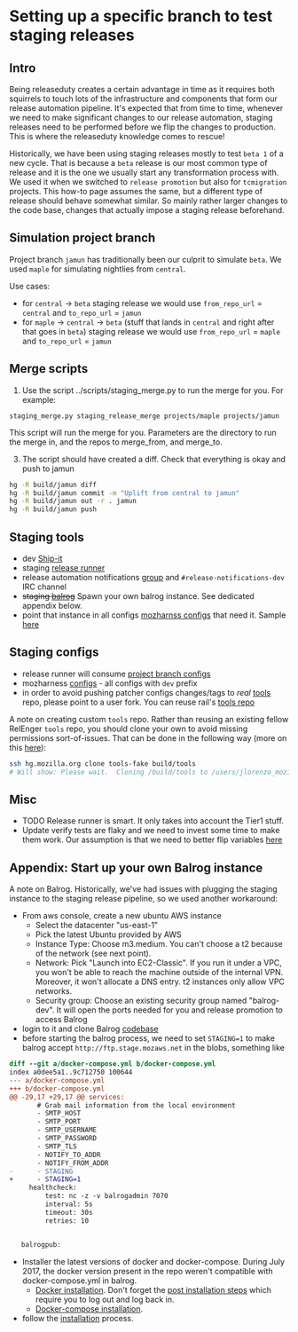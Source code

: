 # Setting up a specific branch to test staging releases

## Intro
Being releaseduty creates a certain advantage in time as it requires both squirrels to touch lots of the infrastructure and
components that form our release automation pipeline. It's expected that from time to time, whenever we need
to make significant changes to our release automation, staging releases need to be performed before we flip the changes to
production. This is where the releaseduty knowledge comes to rescue!

Historically, we have been using staging releases mostly to test `beta 1` of a new cycle. That is because a `beta` release is our most
common type of release and it is the one we usually start any transformation process with. We used it when we switched to `release
promotion` but also for `tcmigration` projects. This how-to page assumes the same, but a different type of release should behave somewhat
similar. So mainly rather larger changes to the code base, changes that actually impose a staging release beforehand.

## Simulation project branch

Project branch `jamun` has traditionally been our culprit to simulate `beta`. We used `maple` for simulating nightlies from `central`.

Use cases:
- for `central` -> `beta` staging release we would use `from_repo_url` = `central`  and `to_repo_url` = `jamun`
- for `maple` -> `central` -> `beta` (stuff that lands in `central` and right after that goes in `beta`) staging release we would use `from_repo_url` = `maple`  and `to_repo_url` = `jamun`

## Merge scripts

1. Use the script ../scripts/staging_merge.py to run the merge for you. For example:
```
staging_merge.py staging_release_merge projects/maple projects/jamun
```

This script will run the merge for you.  Parameters are the directory to run the merge in, and the repos to merge_from, and merge_to.

3. The script should have created a diff. Check that everything is okay and push to jamun
```sh
hg -R build/jamun diff
hg -R build/jamun commit -m "Uplift from central to jamun"
hg -R build/jamun out -r . jamun
hg -R build/jamun push
```

## Staging tools

- dev [Ship-it](https://ship-it-dev.allizom.org/)
- staging [release runner](https://dxr.mozilla.org/build-central/rev/5f83e0516fc449586bbce4db4eb759f6cede8781/puppet/manifests/moco-nodes.pp#633)
- release automation notifications [group](https://groups.google.com/a/mozilla.com/forum/?hl=en#!forum/release-automation-notifications-dev) and `#release-notifications-dev` IRC channel
- ~~staging [balrog](https://balrog-admin.stage.mozaws.net/)~~ Spawn your own balrog instance. See dedicated appendix below.
- point that instance in all configs [mozharnss configs](https://dxr.mozilla.org/mozilla-central/source/testing/mozharness/configs/releases/) that need it. Sample [here](https://dxr.mozilla.org/mozilla-central/rev/7d2e89fb92331d7e4296391213c1e63db628e046/testing/mozharness/configs/releases/dev_updates_firefox_beta.py#23)

## Staging configs

- release runner will consume [project branch configs](https://dxr.mozilla.org/build-central/rev/92614acc90330edf360d97d8575b7e917ddc43b2/buildbot-configs/mozilla/project_branches.py#114)
- mozharness [configs](https://dxr.mozilla.org/mozilla-central/source/testing/mozharness/configs/releases/) - all configs with `dev` prefix
- in order to avoid pushing patcher configs changes/tags to *real* [tools](http://hg.mozilla.org/build/tools/) repo, please point to a user fork. You can reuse rail's [tools repo](https://hg.mozilla.org/users/raliiev_mozilla.com/tools-fake/)

A note on creating custom `tools` repo.
Rather than reusing an existing fellow RelEnger `tools` repo, you should clone your own to avoid missing permissions sort-of-issues.
That can be done in the following way (more on this [here](https://wiki.mozilla.org/Release:Release_Automation_on_Mercurial:Staging_Specific_Notes#Setup_staging_repos)):

```sh
ssh hg.mozilla.org clone tools-fake build/tools
# Will show: Please wait.  Cloning /build/tools to /users/jlorenzo_mozilla.com/tools-fake
```

## Misc

- TODO Release runner is smart. It only takes into account the Tier1 stuff.
- Update verify tests are flaky and we need to invest some time to make them work. Our assumption is that we need to better flip variables [here](https://dxr.mozilla.org/mozilla-central/rev/7d2e89fb92331d7e4296391213c1e63db628e046/testing/mozharness/configs/releases/dev_updates_firefox_beta.py)

## Appendix: Start up your own Balrog instance

A note on Balrog. Historically, we've had issues with plugging the staging instance to
the staging release pipeline, so we used another workaround:
- From aws console, create a new ubuntu AWS instance
  - Select the datacenter "us-east-1"
  - Pick the latest Ubuntu provided by AWS
  - Instance Type: Choose m3.medium. You can't choose a t2 because of the network (see next point).
  - Network: Pick "Launch into EC2-Classic". If you run it under a VPC, you won't be able to reach the machine outside of the internal VPN. Moreover, it won't allocate a DNS entry. t2 instances only allow VPC networks.
  - Security group: Choose an existing security group named "balrog-dev". It will open the ports needed for you and release promotion to access Balrog
- login to it and clone Balrog [codebase](https://github.com/mozilla/balrog)
- before starting the balrog process, we need to set `STAGING=1` to make balrog accept `http://ftp.stage.mozaws.net` in the blobs, something like
```diff
diff --git a/docker-compose.yml b/docker-compose.yml
index a0dee5a1..9c712750 100644
--- a/docker-compose.yml
+++ b/docker-compose.yml
@@ -29,17 +29,17 @@ services:
       # Grab mail information from the local environment
       - SMTP_HOST
       - SMTP_PORT
       - SMTP_USERNAME
       - SMTP_PASSWORD
       - SMTP_TLS
       - NOTIFY_TO_ADDR
       - NOTIFY_FROM_ADDR
-      - STAGING
+      - STAGING=1
     healthcheck:
         test: nc -z -v balrogadmin 7070
         interval: 5s
         timeout: 30s
         retries: 10


   balrogpub:
```
- Installer the latest versions of docker and docker-compose. During July 2017, the docker version present in the repo weren't compatible with docker-compose.yml in balrog.
  - [Docker installation](https://docs.docker.com/engine/installation/linux/docker-ce/ubuntu/). Don't forget the [post installation steps](https://docs.docker.com/engine/installation/linux/linux-postinstall/) which require you to log out and log back in.
  - [Docker-compose installation](https://docs.docker.com/compose/install/).
- follow the [installation](https://github.com/mozilla/balrog#installation) process.
